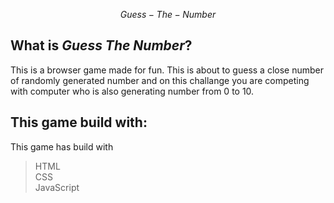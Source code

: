 
$$  Guess-The-Number $$

## What is *Guess The Number*?  

This is a browser game made for fun. This is about to guess a close number of randomly generated number and on this challange you are competing with computer who is also generating number from 0 to 10.

## This game build with:

This game has build with
>HTML  
>CSS   
>JavaScript 